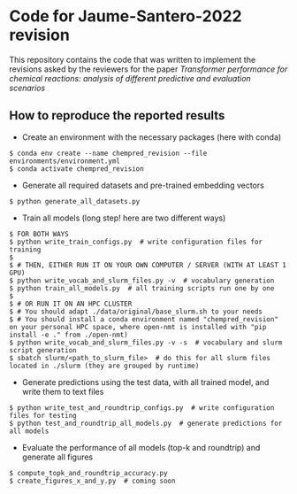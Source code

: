 
Code for Jaume-Santero-2022 revision
======================
This repository contains the code that was written to implement the revisions asked by the reviewers for the paper *Transformer performance for chemical reactions: analysis of different predictive and evaluation scenarios*

How to reproduce the reported results
-------------------------------------
* Create an environment with the necessary packages (here with conda)
```
$ conda env create --name chempred_revision --file environments/environment.yml
$ conda activate chempred_revision
```

* Generate all required datasets and pre-trained embedding vectors
```
$ python generate_all_datasets.py
```

* Train all models (long step! here are two different ways)
```
$ FOR BOTH WAYS
$ python write_train_configs.py  # write configuration files for training
$
$ # THEN, EITHER RUN IT ON YOUR OWN COMPUTER / SERVER (WITH AT LEAST 1 GPU)
$ python write_vocab_and_slurm_files.py -v  # vocabulary generation
$ python train_all_models.py  # all training scripts run one by one
$
$ # OR RUN IT ON AN HPC CLUSTER
$ # You should adapt ./data/original/base_slurm.sh to your needs
$ # You should install a conda environment named "chempred_revision" on your personal HPC space, where open-nmt is installed with "pip install -e ." from ./open-nmt)
$ python write_vocab_and_slurm_files.py -v -s  # vocabulary and slurm script generation
$ sbatch slurm/<path_to_slurm_file>  # do this for all slurm files located in ./slurm (they are grouped by runtime)
```

* Generate predictions using the test data, with all trained model, and write them to text files
```
$ python write_test_and_roundtrip_configs.py  # write configuration files for testing
$ python test_and_roundtrip_all_models.py  # generate predictions for all models
```

* Evaluate the performance of all models (top-k and roundtrip) and generate all figures
```
$ compute_topk_and_roundtrip_accuracy.py
$ create_figures_x_and_y.py  # coming soon
```
